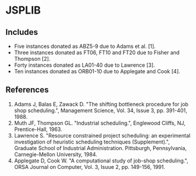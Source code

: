 # JSPLIB

## Includes

- Five instances donated as ABZ5-9 due to Adams et al. [1].
- Three instances donated as FT06, FT10 and FT20 due to Fisher and Thompson [2].
- Forty instances donated as LA01-40 due to Lawrence [3].
- Ten instances donated as ORB01-10 due to Applegate and Cook [4].

## References

1. Adams J, Balas E, Zawack D. "The shifting bottleneck procedure for job shop scheduling.", Management Science, Vol. 34, Issue 3, pp. 391-401, 1988.
2. Muth JF, Thompson GL. "Industrial scheduling.", Englewood Cliffs, NJ, Prentice-Hall, 1963.
3. Lawrence S. "Resource constrained project scheduling: an experimental investigation of heuristic scheduling techniques (Supplement).", Graduate School of Industrial Administration. Pittsburgh, Pennsylvania, Carnegie-Mellon University, 1984.
4. Applegate D, Cook W. "A computational study of job-shop scheduling.", ORSA Journal on Computer, Vol. 3, Isuue 2, pp. 149-156, 1991.
